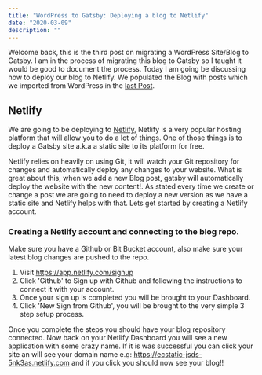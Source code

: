 ```yaml
---
title: "WordPress to Gatsby: Deploying a blog to Netlify"
date: "2020-03-09"
description: ""
---
```


Welcome back, this is the third post on migrating a WordPress Site/Blog to Gatsby. I am in the process of migrating this blog to Gatsby so I taught it would be good to document the process. Today I am going be discussing how to deploy our blog to Netlify. We populated the Blog with posts which we imported from WordPress in the [last Post](https://link-to-last-post.com).

## Netlify

We are going to be deploying to [Netlify](https://www.netlify.com/), Netlify is a very popular hosting platform that will allow you to do a lot of things. One of those things is to deploy a Gatsby site a.k.a a static site to its platform for free. 

Netlify relies on heavily on using Git, it will watch your Git repository for changes and automatically deploy any changes to your website. What is great about this, when we add a new Blog post, gatsby will automatically deploy the website with the new content!. As stated every time we create or change a post we are going to need to deploy a new version as we have a static site and Netlify helps with that. Lets get started by creating a Netlify account.

### Creating a Netlify account and connecting to the blog repo.

Make sure you have a Github or Bit Bucket account, also make sure your latest blog changes are pushed to the repo.

1. Visit https://app.netlify.com/signup
2. Click 'Github' to Sign up with Github and following the instructions to connect it with your account.
3. Once your sign up is completed you will be brought to your Dashboard.
4. Click 'New Sign from Github', you will be brought to the very simple 3 step setup process. 

Once you complete the steps you should have your blog repository connected. Now back on your Netlify Dashboard you will see a new application with some crazy name. If it is was successful you can click your site an will see your domain name e.g: https://ecstatic-jsds-5nk3as.netlify.com and if you click you should now see your blog!!

